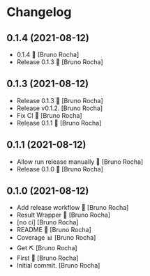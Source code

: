 Changelog
=========


0.1.4 (2021-08-12)
------------------
- 0.1.4 🚀 [Bruno Rocha]
- Release 0.1.3 🚀 [Bruno Rocha]


0.1.3 (2021-08-12)
------------------
- Release 0.1.3 🚀 [Bruno Rocha]
- Release v0.1.2. [Bruno Rocha]
- Fix CI 🚢 [Bruno Rocha]
- Release 0.1.1 🚀 [Bruno Rocha]


0.1.1 (2021-08-12)
------------------
- Allow run release manually 🤚 [Bruno Rocha]
- Release 0.1.0 🚀 [Bruno Rocha]


0.1.0 (2021-08-12)
------------------
- Add release workflow 🚢 [Bruno Rocha]
- Result Wrapper 🌮 [Bruno Rocha]
- [no ci] [Bruno Rocha]
- README 📖 [Bruno Rocha]
- Coverage 📊 [Bruno Rocha]
- Get ⛏ [Bruno Rocha]
- First 🧠 [Bruno Rocha]
- Initial commit. [Bruno Rocha]


